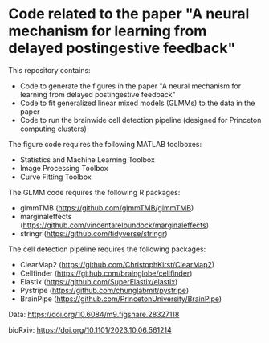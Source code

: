 # Code related to the paper "A neural mechanism for learning from delayed postingestive feedback"


This repository contains:
- Code to generate the figures in the paper "A neural mechanism for learning from delayed postingestive feedback"
- Code to fit generalized linear mixed models (GLMMs) to the data in the paper
- Code to run the brainwide cell detection pipeline (designed for Princeton computing clusters)


The figure code requires the following MATLAB toolboxes:
- Statistics and Machine Learning Toolbox
- Image Processing Toolbox
- Curve Fitting Toolbox


The GLMM code requires the following R packages:
- glmmTMB (https://github.com/glmmTMB/glmmTMB)
- marginaleffects (https://github.com/vincentarelbundock/marginaleffects)
- stringr (https://github.com/tidyverse/stringr)


The cell detection pipeline requires the following packages:
- ClearMap2 (https://github.com/ChristophKirst/ClearMap2)
- Cellfinder (https://github.com/brainglobe/cellfinder)
- Elastix (https://github.com/SuperElastix/elastix)
- Pystripe (https://github.com/chunglabmit/pystripe)
- BrainPipe (https://github.com/PrincetonUniversity/BrainPipe)


Data: https://doi.org/10.6084/m9.figshare.28327118


bioRxiv: https://doi.org/10.1101/2023.10.06.561214